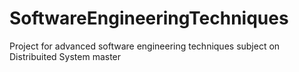 # SoftwareEngineeringTechniques
Project for advanced software engineering techniques subject on Distribuited System master

